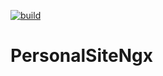 [![build](https://github.com/michael-parkins/personal-site-ngx/actions/workflows/main.yml/badge.svg)](https://github.com/michael-parkins/personal-site-ngx/actions/workflows/main.yml)

# PersonalSiteNgx
